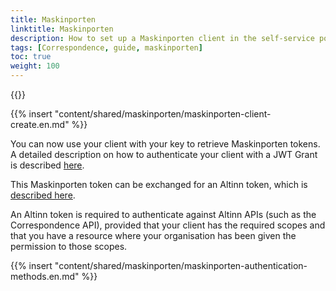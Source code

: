 ```yaml
---
title: Maskinporten
linktitle: Maskinporten
description: How to set up a Maskinporten client in the self-service portal
tags: [Correspondence, guide, maskinporten]
toc: true
weight: 100
---
```


{{<children />}}

{{% insert "content/shared/maskinporten/maskinporten-client-create.en.md" %}}

You can now use your client with your key to retrieve Maskinporten tokens. A detailed description on how to authenticate your client with a JWT Grant is described [here](https://docs.digdir.no/docs/Maskinporten/maskinporten_guide_apikonsument).

This Maskinporten token can be exchanged for an Altinn token, which is [described here](/authorization/what-do-you-get/authentication).

An Altinn token is required to authenticate against Altinn APIs (such as the Correspondence API), provided that your client has the required scopes and that you have a resource where your organisation has been given the permission to those scopes.

{{% insert "content/shared/maskinporten/maskinporten-authentication-methods.en.md" %}}